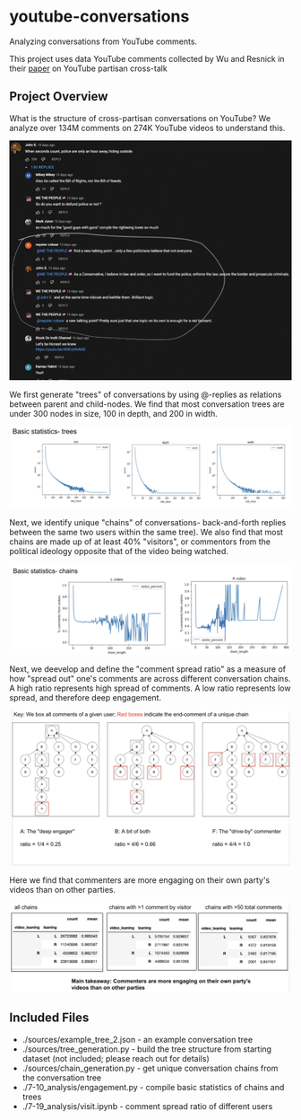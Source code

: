 # youtube-conversations
Analyzing conversations from YouTube comments.

This project uses data YouTube comments collected by Wu and Resnick in their [paper](https://github.com/avalanchesiqi/youtube-crosstalk) on YouTube partisan cross-talk

## Project Overview

What is the structure of cross-partisan conversations on YouTube? 
We analyze over 134M comments on 274K YouTube videos to understand this.

![YouTube comments](./figures/yt_comments.png)

We first generate "trees" of conversations by using @-replies as relations between parent and child-nodes.
We find that most conversation trees are under 300 nodes in size, 100 in depth, and 200 in width.

![Tree structure](./figures/structure_tree.png)

Next, we identify unique "chains" of conversations- back-and-forth replies between the same two users within the same tree).
We also find that most chains are made up of at least 40% "visitors", or commentors from the political ideology opposite that of the video being watched.

![Chain structure](./figures/structure_chain.png)

Next, we deevelop and define the "comment spread ratio" as a measure of how "spread out" one's comments are across different conversation chains.
A high ratio represents high spread of comments.
A low ratio represents low spread, and therefore deep engagement.

![Comment Spread Overview](./figures/comment_spread_overview.png)


Here we find that commenters are more engaging on their own party's videos than on other parties.

![Comment Spread Results](./figures/comment_spread_results.png)


## Included Files
* ./sources/example_tree_2.json - an example conversation tree
* ./sources/tree_generation.py - build the tree structure from starting dataset (not included; please reach out for details)
* ./sources/chain_generation.py - get unique conversation chains from the conversation tree
* ./7-10_analysis/engagement.py - compile basic statistics of chains and trees
* ./7-19_analysis/visit.ipynb - comment spread ratio of different users
